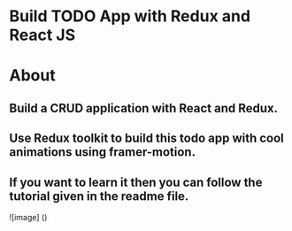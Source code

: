 # Build TODO App with Redux and React JS

# About
## Build a CRUD application with React and Redux.
## Use Redux toolkit to build this todo app with cool animations using framer-motion.
## If you want to learn it then you can follow the tutorial given in the readme file.

![image] ()




